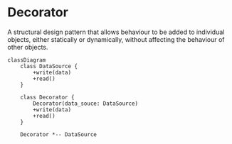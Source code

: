 # Decorator

A structural design pattern that allows behaviour to be added to individual objects, either statically or dynamically, without affecting the behaviour of other objects.

```mermaid
classDiagram
    class DataSource {
        +write(data)
        +read()
    }

    class Decorator {
        Decorator(data_souce: DataSource)
        +write(data)
        +read()
    }

    Decorator *-- DataSource

```

